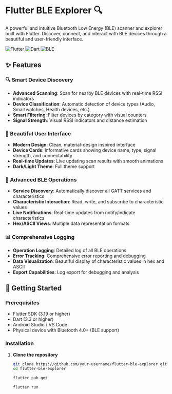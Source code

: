# Flutter BLE Explorer 🔍

A powerful and intuitive Bluetooth Low Energy (BLE) scanner and explorer built with Flutter. Discover, connect, and interact with BLE devices through a beautiful and user-friendly interface.

![Flutter](https://img.shields.io/badge/Flutter-3.19-blue?logo=flutter)
![Dart](https://img.shields.io/badge/Dart-3.3-blue?logo=dart)
![BLE](https://img.shields.io/badge/BLE-Bluetooth%20Low%20Energy-blue?logo=bluetooth)

## ✨ Features

### 🔍 Smart Device Discovery
- **Advanced Scanning**: Scan for nearby BLE devices with real-time RSSI indicators
- **Device Classification**: Automatic detection of device types (Audio, Smartwatches, Health devices, etc.)
- **Smart Filtering**: Filter devices by category with visual counters
- **Signal Strength**: Visual RSSI indicators and distance estimation

### 📱 Beautiful User Interface
- **Modern Design**: Clean, material-design inspired interface
- **Device Cards**: Informative cards showing device name, type, signal strength, and connectability
- **Real-time Updates**: Live updating scan results with smooth animations
- **Dark/Light Theme**: Full theme support

### 🔧 Advanced BLE Operations
- **Service Discovery**: Automatically discover all GATT services and characteristics
- **Characteristic Interaction**: Read, write, and subscribe to characteristic values
- **Live Notifications**: Real-time updates from notify/indicate characteristics
- **Hex/ASCII Views**: Multiple data representation formats

### 📊 Comprehensive Logging
- **Operation Logging**: Detailed log of all BLE operations
- **Error Tracking**: Comprehensive error reporting and debugging
- **Data Visualization**: Beautiful display of characteristic values in hex and ASCII
- **Export Capabilities**: Log export for debugging and analysis

## 🚀 Getting Started

### Prerequisites
- Flutter SDK (3.19 or higher)
- Dart (3.3 or higher)
- Android Studio / VS Code
- Physical device with Bluetooth 4.0+ (BLE support)

### Installation

1. **Clone the repository**
   ```bash
   git clone https://github.com/your-username/flutter-ble-explorer.git
   cd flutter-ble-explorer

   flutter pub get 

   flutter run

